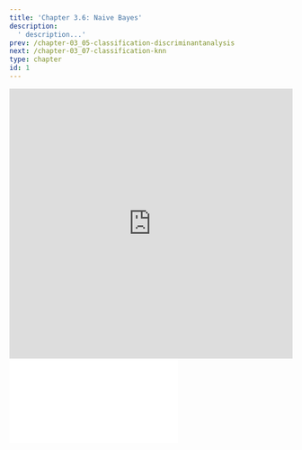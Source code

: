 ```yaml
---
title: 'Chapter 3.6: Naive Bayes'
description:
  ' description...'
prev: /chapter-03_05-classification-discriminantanalysis
next: /chapter-03_07-classification-knn
type: chapter
id: 1
---
```


<exercise id="1" title="Video Lecture">

<iframe width="100%" height="480" src="https://www.youtube.com/embed/bvAYZsIt04U" frameborder="0" allow="accelerometer; autoplay; encrypted-media; gyroscope; picture-in-picture" allowfullscreen></iframe>

</exercise>

<exercise id="2" title="Slides">

<object data="pdfs/3/slides-classification-naivebayes.pdf" type="application/pdf" style="width:100%;height:480px">
    <embed src="pdfs/3/slides-classification-naivebayes.pdf" type="application/pdf" />
</object>

</exercise>
